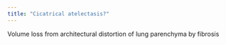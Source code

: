 ```yaml
---
title: "Cicatrical atelectasis?"
---
```

Volume loss from architectural distortion of lung parenchyma by fibrosis

